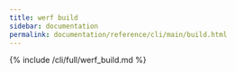 ```yaml
---
title: werf build
sidebar: documentation
permalink: documentation/reference/cli/main/build.html
---
```


{% include /cli/full/werf_build.md %}
